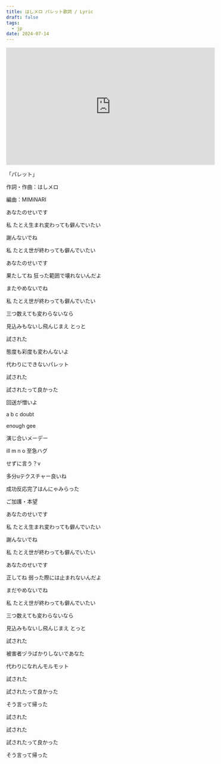 ```yaml
---
title: はしメロ パレット歌詞 / Lyric
draft: false
tags:
  - jp
date: 2024-07-14
---
```

<iframe width="560" height="315" src="https://www.youtube.com/embed/P17qZoKP_hg?si=Y18ma7H1o-BJISfz" title="YouTube video player" frameborder="0" allow="accelerometer; autoplay; clipboard-write; encrypted-media; gyroscope; picture-in-picture; web-share" referrerpolicy="strict-origin-when-cross-origin" allowfullscreen></iframe>


「パレット」

作詞・作曲：はしメロ

編曲：MIMiNARI

あなたのせいです

私 たとえ生まれ変わっても僻んでいたい

謝んないでね

私 たとえ世が終わっても僻んでいたい


あなたのせいです

果たしてね 狂った範囲で壊れないんだよ

またやめないでね

私 たとえ世が終わっても僻んでいたい


三つ数えても変わらないなら

見込みもないし飛んじまえ とっと


試された

態度も彩度も変わんないよ

代わりにできないパレット

試された

試されたって良かった

回送が憎いよ


a b c doubt

enough gee

演じ合いメーデー

ill m n o 至急ハグ

せずに言う？v

多分uテクスチャー良いね

成功反応完了はんにゃみらった

ご加護・本望


あなたのせいです 

私 たとえ生まれ変わっても僻んでいたい

謝んないでね

私 たとえ世が終わっても僻んでいたい


あなたのせいです

正してね 弱った際には止まれないんだよ

まだやめないでね

私 たとえ世が終わっても僻んでいたい


三つ数えても変わらないなら

見込みもないし飛んじまえ とっと


試された

被害者ヅラばかりしないであなた

代わりになれんモルモット

試された

試されたって良かった

そう言って帰った


試された


試された

試されたって良かった

そう言って帰った
